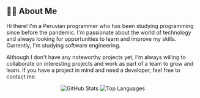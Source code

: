 ## 🐱‍👤 About Me

Hi there! I'm a Peruvian programmer who has been studying programming since before the pandemic. I'm passionate about the world of technology and always looking for opportunities to learn and improve my skills. Currently, I'm studying software engineering.

Although I don't have any noteworthy projects yet, I'm always willing to collaborate on interesting projects and work as part of a team to grow and learn. If you have a project in mind and need a developer, feel free to contact me.
  
<div align="center">
<img src="https://github-readme-stats.vercel.app/api?username=LMHGgxy&show_icons=true&theme=transparent" alt="GitHub Stats" />
<img src="https://github-readme-stats.vercel.app/api/top-langs/?username=LMHGgxy&layout=compact&theme=transparent" alt="Top Languages" />
<div>
